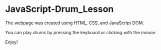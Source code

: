 # JavaScript-Drum_Lesson

The webpage was created using HTML, CSS, and JavaScript DOM.

You can play drums by pressing the keyboard or clicking with the mouse.

Enjoy!
